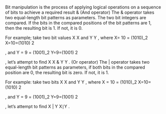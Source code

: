 Bit manipulation is the process of applying logical operations on a sequence of bits to achieve a required result
& (And operator)
The & operator takes two equal-length bit patterns as parameters. The two bit integers are compared. If the bits in the compared positions of the bit patterns are 1, then the resulting bit is 1. If not, it is 0.

For example; take two bit values X
X
 and Y
Y
, where X= 10 = (1010)_2
X=10=(1010) 
2
​
 
 , and Y = 9 = (1001)_2
Y=9=(1001) 
2
​
 
, let’s attempt to find X
X
 & Y
Y
.
 (Or operator)
The | operator takes two equal-length bit patterns as parameters, if both bits in the compared position are 0, the resulting bit is zero. If not, it is 1.

For example: take two bits X
X
 and Y
Y
, where X = 10 = (1010)_2
X=10=(1010) 
2
​
 
 , and Y = 9 = (1001)_2
Y=9=(1001) 
2
​
 
, let’s attempt to find X | Y
X∣Y
.


